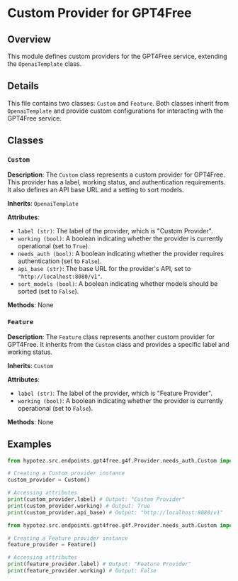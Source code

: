# Custom Provider for GPT4Free

## Overview

This module defines custom providers for the GPT4Free service, extending the `OpenaiTemplate` class. 

## Details

This file contains two classes: `Custom` and `Feature`. Both classes inherit from `OpenaiTemplate` and provide custom configurations for interacting with the GPT4Free service.

## Classes

### `Custom`

**Description**: The `Custom` class represents a custom provider for GPT4Free. This provider has a label, working status, and authentication requirements. It also defines an API base URL and a setting to sort models.

**Inherits**: `OpenaiTemplate`

**Attributes**:

- `label (str)`: The label of the provider, which is "Custom Provider".
- `working (bool)`: A boolean indicating whether the provider is currently operational (set to `True`).
- `needs_auth (bool)`: A boolean indicating whether the provider requires authentication (set to `False`).
- `api_base (str)`: The base URL for the provider's API, set to `"http://localhost:8080/v1"`.
- `sort_models (bool)`: A boolean indicating whether models should be sorted (set to `False`).

**Methods**: None

### `Feature`

**Description**: The `Feature` class represents another custom provider for GPT4Free. It inherits from the `Custom` class and provides a specific label and working status.

**Inherits**: `Custom`

**Attributes**:

- `label (str)`: The label of the provider, which is "Feature Provider".
- `working (bool)`: A boolean indicating whether the provider is currently operational (set to `False`).

**Methods**: None

## Examples

```python
from hypotez.src.endpoints.gpt4free.g4f.Provider.needs_auth.Custom import Custom

# Creating a Custom provider instance
custom_provider = Custom()

# Accessing attributes
print(custom_provider.label) # Output: "Custom Provider"
print(custom_provider.working) # Output: True
print(custom_provider.api_base) # Output: "http://localhost:8080/v1"
```

```python
from hypotez.src.endpoints.gpt4free.g4f.Provider.needs_auth.Custom import Feature

# Creating a Feature provider instance
feature_provider = Feature()

# Accessing attributes
print(feature_provider.label) # Output: "Feature Provider"
print(feature_provider.working) # Output: False
```